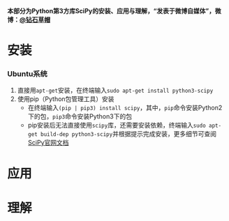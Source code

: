 **本部分为Python第3方库SciPy的安装、应用与理解，“发表于微博自媒体”，微博：[@钻石草帽](https://weibo.com/strawhatchan)**

# 安装
### Ubuntu系统
1. 直接用`apt-get`安装，在终端输入`sudo apt-get install python3-scipy`
2. 使用pip（Python包管理工具）安装
	- 在终端输入`(pip | pip3) install scipy`，其中，`pip`命令安装Python2下的包，`pip3`命令安装Python3下的包
	- pip安装后无法直接使用`scipy`库，还需要安装依赖，终端输入`sudo apt-get build-dep python3-scipy`并根据提示完成安装，更多细节可查阅[SciPy官网文档](https://docs.scipy.org/doc/scipy/reference/)

# 应用


# 理解